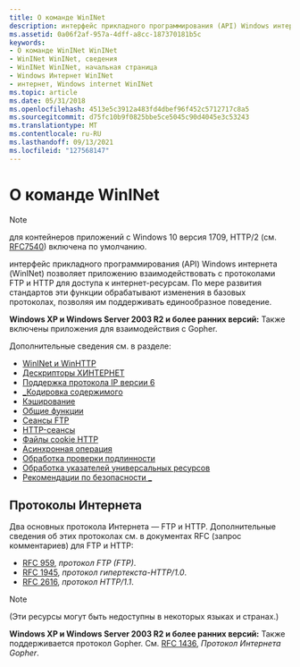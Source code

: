 ```yaml
---
title: О команде WinINet
description: интерфейс прикладного программирования (API) Windows интернета (WinINet) позволяет приложению взаимодействовать с протоколами FTP и HTTP для доступа к интернет-ресурсам.
ms.assetid: 0a06f2af-957a-4dff-a8cc-187370181b5c
keywords:
- О команде WinINet WinINet
- WinINet WinINet, сведения
- WinINet WinINet, начальная страница
- Windows Интернет WinINet
- интернет, Windows internet WinINet
ms.topic: article
ms.date: 05/31/2018
ms.openlocfilehash: 4513e5c3912a483fd4dbef96f452c5712717c8a5
ms.sourcegitcommit: d75fc10b9f0825bbe5ce5045c90d4045e3c53243
ms.translationtype: MT
ms.contentlocale: ru-RU
ms.lasthandoff: 09/13/2021
ms.locfileid: "127568147"
---
```

# <a name="about-wininet"></a>О команде WinINet

> [!NOTE]
> для контейнеров приложений с Windows 10 версия 1709, HTTP/2 (см. [RFC7540](https://tools.ietf.org/html/rfc7540)) включена по умолчанию.

интерфейс прикладного программирования (API) Windows интернета (WinINet) позволяет приложению взаимодействовать с протоколами FTP и HTTP для доступа к интернет-ресурсам. По мере развития стандартов эти функции обрабатывают изменения в базовых протоколах, позволяя им поддерживать единообразное поведение.

**Windows XP и Windows Server 2003 R2 и более ранних версий:** Также включены приложения для взаимодействия с Gopher.

Дополнительные сведения см. в разделе:

-   [WinINet и WinHTTP](wininet-vs-winhttp.md)
-   [Дескрипторы ХИНТЕРНЕТ](appendix-a-hinternet-handles.md)
-   [Поддержка протокола IP версии 6](ip-version-6-support.md)
-   [\_Кодировка содержимого](content-encoding.md)
-   [Кэширование](caching.md)
-   [Общие функции](common-functions.md)
-   [Сеансы FTP](ftp-sessions.md)
-   [HTTP-сеансы](http-sessions.md)
-   [Файлы cookie HTTP](http-cookies.md)
-   [Асинхронная операция](asynchronous-operation.md)
-   [Обработка проверки подлинности](handling-authentication.md)
-   [Обработка указателей универсальных ресурсов](handling-uniform-resource-locators.md)
-   [Рекомендации по безопасности \_](security-guidelines.md)

## <a name="internet-protocols"></a>Протоколы Интернета

Два основных протокола Интернета — FTP и HTTP. Дополнительные сведения об этих протоколах см. в документах RFC (запрос комментариев) для FTP и HTTP:

-   [RFC 959](https://www.ietf.org/rfc/rfc0959.txt), *протокол FTP (FTP)*.
-   [RFC 1945](ftp://ftp.isi.edu/in-notes/rfc1945.txt), *протокол гипертекста-HTTP/1.0*.
-   [RFC 2616](https://www.ietf.org/rfc/rfc2616.txt), *протокол HTTP/1.1*.

> [!NOTE]  
> (Эти ресурсы могут быть недоступны в некоторых языках и странах.)

**Windows XP и Windows Server 2003 R2 и более ранних версий:** Также поддерживается протокол Gopher. См. [RFC 1436](https://www.ietf.org/rfc/rfc1436.txt), *Протокол Интернета Gopher*.
